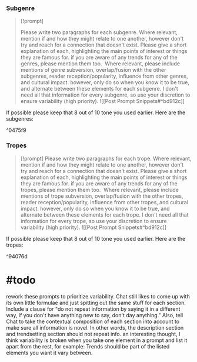 ### Subgenre

>[!prompt]
>
>Please write two paragraphs for each subgenre. Where relevant, mention if and how they might relate to one another, however don't try and reach for a connection that doesn't exist. Please give a short explanation of each, highlighting the main points of interest or things they are famous for. if you are aware of any trends for any of the genres, please mention them too.  Where relevant, please include mentions of genre subversion, overlap/fusion with the other subgenres, reader reception/popularity, influence from other genres, and cultural impact. however, only do so when you know it to be true, and alternate between these elements for each subgenre. I don't need all that information for every subgenre, so use your discretion to ensure variability (high priority).
![[Post Prompt Snippets#^bd912c]]
>
If possible please keep that 8 out of 10 tone you used earlier.
Here are the subgenres:

^0475f9


### Tropes

>[!prompt]
>Please write two paragraphs for each trope. Where relevant, mention if and how they might relate to one another, however don't try and reach for a connection that doesn't exist. Please give a short explanation of each, highlighting the main points of interest or things they are famous for. if you are aware of any trends for any of the tropes, please mention them too.  Where relevant, please include mentions of trope subversion, overlap/fusion with the other tropes, reader reception/popularity, influence from other tropes, and cultural impact. however, only do so when you know it to be true, and alternate between these elements for each trope. I don't need all that information for every trope, so use your discretion to ensure variability (high priority).
![[Post Prompt Snippets#^bd912c]]
>
If possible please keep that 8 out of 10 tone you used earlier.
Here are the tropes:

^94076d

# #todo 
rework these prompts to prioritize variability. Chat still likes to come up with its own little formulae and just spitting out the same stuff for each section. Include a clause for "do not repeat information by saying it in a different way, if you don't have anything new to say, don't day anything." Also, tell Chat to take the contextual composition of each section into account to make sure all information is novel. In other words, the description section and trendsetting section should not repeat info. 
an interesting thought, I think variability is broken when you take one element in a prompt and list it apart from the rest, for example: Trends should be part of the listed elements you want it vary between.